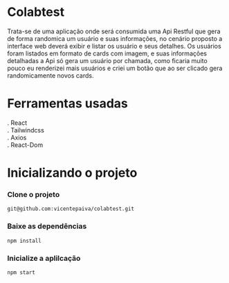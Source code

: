 # Colabtest

Trata-se de uma aplicação onde será consumida uma Api Restful que gera de forma randomica um usuário e suas informações, no cenário proposto a interface web deverá exibir e listar os usuário e seus detalhes.
Os usuários foram listados em formato de cards com imagem, e suas informações detalhadas a Api só gera um usuário por chamada, como ficaria muito pouco eu renderizei mais usuários e criei um botão que ao ser clicado gera randomicamente novos cards.

# Ferramentas usadas

. React </br>
. Tailwindcss </br>
. Axios </br>
. React-Dom </br>


# Inicializando o projeto

### Clone o projeto 
`git@github.com:vicentepaiva/colabtest.git`

### Baixe as dependências
`npm install`

### Inicialize a aplilcação
`npm start`

